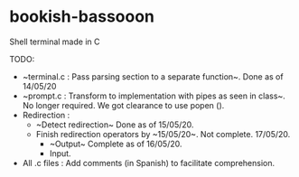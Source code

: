 # bookish-bassooon
Shell terminal made in C

TODO:

* ~terminal.c : Pass parsing section to a separate function~. Done as of 14/05/20
* ~prompt.c : Transform to implementation with pipes as seen in class~. No longer required. We got clearance to use popen ().
* Redirection : 
  * ~Detect redirection~ Done as of 15/05/20.
  * Finish redirection operators by ~15/05/20~. Not complete. 17/05/20.
    * ~Output~ Complete as of 16/05/20.
    * Input.
* All .c files : Add comments (in Spanish) to facilitate comprehension.
